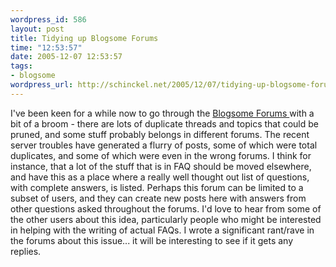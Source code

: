 ```yaml
--- 
wordpress_id: 586
layout: post
title: Tidying up Blogsome Forums
time: "12:53:57"
date: 2005-12-07 12:53:57
tags: 
- blogsome
wordpress_url: http://schinckel.net/2005/12/07/tidying-up-blogsome-forums/
---
```

I've been keen for a while now to go through the [Blogsome Forums ][1]with a bit of a broom - there are lots of duplicate threads and topics that could be pruned, and some stuff probably belongs in different forums. The recent server troubles have generated a flurry of posts, some of which were total duplicates, and some of which were even in the wrong forums. I think for instance, that a lot of the stuff that is in FAQ should be moved elsewhere, and have this as a place where a really well thought out list of questions, with complete answers, is listed. Perhaps this forum can be limited to a subset of users, and they can create new posts here with answers from other questions asked throughout the forums. I'd love to hear from some of the other users about this idea, particularly people who might be interested in helping with the writing of actual FAQs. I wrote a significant rant/rave in the forums about this issue... it will be interesting to see if it gets any replies. 

   [1]: http://blogsome-forum.blogsome.com/index.php

